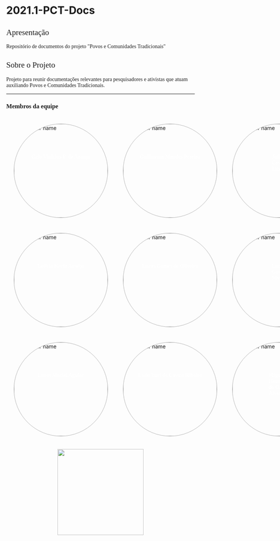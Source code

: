 # 2021.1-PCT-Docs

## Apresentação

Repositório de documentos do projeto "Povos e Comunidades Tradicionais"

## Sobre o Projeto

Projeto para reunir documentações relevantes para pesquisadores e ativistas que atuam auxiliando Povos e Comunidades Tradicionais.

---------------------------------------------------------------------------------------------------
  
  <h3>Membros da equipe</h3>

  <div class="members">
    <div class="member">
      <p>Caio Vinicius F. de Araujo</p>
      <img src="https://avatars.githubusercontent.com/u/42192251?v=4" alt="member name">
    </div>
    <div class="member">
      <p>Guilherme Mendes Pereira</p>
      <img src="https://avatars.githubusercontent.com/u/37874689?v=4" alt="member name">
    </div>
    <div class="member">
      <p>Julio Cesar Litwin</p>
      <img src="https://avatars.githubusercontent.com/u/14114054?v=4" alt="member name">
    </div>    
  </div>
  <div class="members">
    <div class="member">
      <p>Letícia Karla Araújo</p>
      <img src="https://avatars.githubusercontent.com/u/22302589?v=4" alt="member name">
    </div>
    <div class="member">
      <p>Lucas Gomes de Oliveira</p>
      <img src="https://avatars.githubusercontent.com/u/18038966?v=4" alt="member name">
    </div>   
    <div class="member">
      <p>Lucas Gomes Silva</p>
      <img src="https://avatars.githubusercontent.com/u/29768011?v=4" alt="member name">
    </div>
  </div>
  <div class="members">
    <div class="member">
      <p>Lucas Maciel Aguiar</p>
      <img src="https://avatars.githubusercontent.com/u/31964813?v=4" alt="member name">
    </div>
    <div class="member">
      <p>Lude Yuri de Castro Ribeiro</p>
      <img src="https://avatars.githubusercontent.com/u/23425039?v=4" alt="member name">
    </div>
    <div class="member">
      <p>Miguel Henrique de O. Alves</p>
      <img src="https://avatars.githubusercontent.com/u/30907461?v=4" alt="member name">
    </div>   
  </div>
  <p style="max-width: 900px" align="center"><a href="https://fga.unb.br" target="_blank"><img width="230"src="https://4.bp.blogspot.com/-0aa6fAFnSnA/VzICtBQgciI/AAAAAAAARn4/SxVsQPFNeE0fxkCPVgMWbhd5qIEAYCMbwCLcB/s1600/unb-gama.png"></a></p>
  </p>
</div>

<style>
  .members {
    display: flex; 
    flex-direction: row;
    width: 100%
  }
  .member img {
    position: relative;
    width: 250px;
    opacity: 1;
    border-style: solid;
    border-radius: 200px;
    border-width: 1px; 
    border-color: rgba(0,0,0,0.3);
    z-index: 3;
    transition: opacity 0.5s !important;
  }
  .member img:hover {
    opacity: 0.4;
    z-index: 1;
  }
  .member p:hover  + img {
    opacity: 0.4;
    z-index: 1;
  }
  
 .member {
   display: flex;
   margin: 20px;
   justify-content: center;
  }
 
 .member p {
    position: absolute;
    transform: translate(0, 4.8em);
    z-index: 2;
    color: #fff;
    font-weight: bold;
    font-family: Montserrat;
  }


    @media screen and (max-width: 500px) {
    .member p {
        display: none !important;
    }
    }
 
 
  h2, p {
    font-family: Montserrat !important;
    font-weight: 500;
  }

  h3 {
    font-family: Montserrat !important;
    font-weight: bold;
  }
</style>